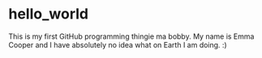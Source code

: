 # hello_world
This is my first GitHub programming thingie ma bobby. 
My name is Emma Cooper and I have absolutely no idea what on Earth I am doing. :) 
